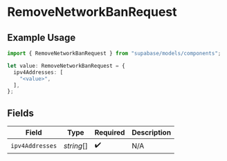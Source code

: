 # RemoveNetworkBanRequest

## Example Usage

```typescript
import { RemoveNetworkBanRequest } from "supabase/models/components";

let value: RemoveNetworkBanRequest = {
  ipv4Addresses: [
    "<value>",
  ],
};
```

## Fields

| Field              | Type               | Required           | Description        |
| ------------------ | ------------------ | ------------------ | ------------------ |
| `ipv4Addresses`    | *string*[]         | :heavy_check_mark: | N/A                |